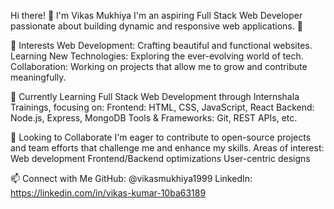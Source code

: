Hi there! 👋 I'm Vikas Mukhiya
I'm an aspiring Full Stack Web Developer passionate about building dynamic and responsive web applications. 🚀

👀 Interests
Web Development: Crafting beautiful and functional websites.
Learning New Technologies: Exploring the ever-evolving world of tech.
Collaboration: Working on projects that allow me to grow and contribute meaningfully.

🌱 Currently Learning
Full Stack Web Development through Internshala Trainings, focusing on:
Frontend: HTML, CSS, JavaScript, React
Backend: Node.js, Express, MongoDB
Tools & Frameworks: Git, REST APIs, etc.

💞️ Looking to Collaborate
I'm eager to contribute to open-source projects and team efforts that challenge me and enhance my skills.
Areas of interest:
Web development
Frontend/Backend optimizations
User-centric designs

📫 Connect with Me
GitHub: @vikasmukhiya1999
LinkedIn: https://linkedin.com/in/vikas-kumar-10ba63189


<!---
vikasmukhiya1999/vikasmukhiya1999 is a ✨ special ✨ repository because its `README.md` (this file) appears on your GitHub profile.
You can click the Preview link to take a look at your changes.
--->
